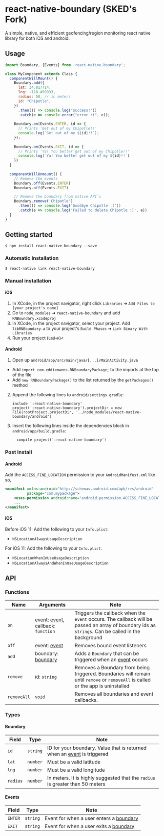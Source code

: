 
# react-native-boundary (SKED's Fork)

A simple, native, and efficient geofencing/region monitoring react native library for both iOS and android. 

## Usage
```javascript
import Boundary, {Events} from 'react-native-boundary';

class MyComponent extends Class {
  componentWillMount() {
    Boundary.add({
      lat: 34.017714,
      lng: -118.499033,
      radius: 50, // in meters
      id: "Chipotle",
    })
      .then(() => console.log("success!"))
      .catch(e => console.error("error :(", e));
   
    Boundary.on(Events.ENTER, id => {
      // Prints 'Get out of my Chipotle!!'
      console.log(`Get out of my ${id}!!`);
    });
    
    Boundary.on(Events.EXIT, id => {
      // Prints 'Ya! You better get out of my Chipotle!!'
      console.log(`Ya! You better get out of my ${id}!!`)
    })
  }
  
  componentWillUnmount() {
    // Remove the events
    Boundary.off(Events.ENTER)
    Boundary.off(Events.EXIT)

    // Remove the boundary from native API´s
    Boundary.remove('Chipotle')
      .then(() => console.log('Goodbye Chipotle :('))
      .catch(e => console.log('Failed to delete Chipotle :)', e))
  }
}
```
## Getting started

`$ npm install react-native-boundary --save`

### Automatic Installation

`$ react-native link react-native-boundary`

### Manual installation


#### iOS

1. In XCode, in the project navigator, right click `Libraries` ➜ `Add Files to [your project's name]`
2. Go to `node_modules` ➜ `react-native-boundary` and add `RNBoundary.xcodeproj`
3. In XCode, in the project navigator, select your project. Add `libRNBoundary.a` to your project's `Build Phases` ➜ `Link Binary With Libraries`
4. Run your project (`Cmd+R`)<

#### Android

1. Open up `android/app/src/main/java/[...]/MainActivity.java`
  - Add `import com.eddieowens.RNBoundaryPackage;` to the imports at the top of the file
  - Add `new RNBoundaryPackage()` to the list returned by the `getPackages()` method
2. Append the following lines to `android/settings.gradle`:
  	```
  	include ':react-native-boundary'
  	project(':react-native-boundary').projectDir = new File(rootProject.projectDir, '../node_modules/react-native-boundary/android')
  	```
3. Insert the following lines inside the dependencies block in `android/app/build.gradle`:
  	```
      compile project(':react-native-boundary')
  	```
  	
### Post Install

#### Android

Add the `ACCESS_FINE_LOCATION` permission to your `AndroidManifest.xml` like so,

```xml
<manifest xmlns:android="http://schemas.android.com/apk/res/android"
          package="com.mypackage">
    <uses-permission android:name="android.permission.ACCESS_FINE_LOCATION"/>
    ...
</manifest>
```

#### iOS
Before iOS 11:
Add the following to your `Info.plist`:
- `NSLocationAlwaysUsageDescription`

For iOS 11:
Add the following to your `Info.plist`:
- `NSLocationWhenInUseUsageDescription`
- `NSLocationAlwaysAndWhenInUseUsageDescription`

## API

### Functions
Name        | Arguments                                     | Note
----------- | --------------------------------------------- | ---
`on`        | event: [event](#events), callback: `function` | Triggers the callback when the `event` occurs. The callback will be passed an array of boundary ids as `strings`. Can be called in the background
`off`       | event: [event](#events)                       | Removes bound event listeners
`add`       | boundary: [boundary](#boundary)               | Adds a `Boundary` that can be triggered when an [event](#events) occurs
`remove`    | id: `string`                                  | Removes a Boundary from being triggered. Boundaries will remain until `remove` or `removeAll` is called or the app is uninstalled
`removeAll` | `void`                                        | Removes all boundaries and event callbacks.

### Types
#### Boundary
Field    | Type     | Note
-------- | -------- | ----
`id`     | `string` | ID for your boundary. Value that is returned when an [event](#events) is triggered
`lat`    | `number` | Must be a valid latitude
`lng`    | `number` | Must be a valid longitude
`radius` | `number` | In meters. It is highly suggested that the `radius` is greater than 50 meters

#### Events
Field    | Type      | Note
-------- | --------- | ----
`ENTER`  | `string`  | Event for when a user enters a [boundary](#boundary)  
`EXIT`   | `string`  | Event for when a user exits a [boundary](#boundary)

